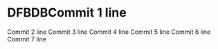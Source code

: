 # DFBDBCommit 1 line
Commit 2 line
Commit 3 line
Commit 4 line
Commit 5 line
Commit 6 line
Commit 7 line
